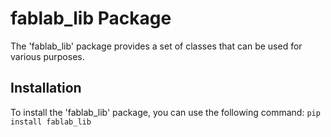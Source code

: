 # fablab_lib Package

The 'fablab_lib' package provides a set of classes that can be used for various purposes.

## Installation

To install the 'fablab_lib' package, you can use the following command:
```pip install fablab_lib```
